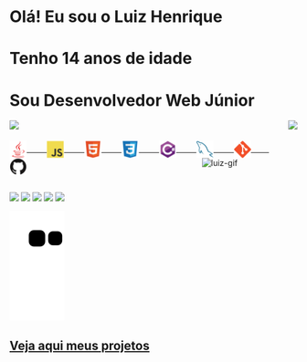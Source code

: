# Olá! Eu sou o Luiz Henrique
# Tenho 14 anos de idade
# Sou Desenvolvedor Web Júnior


<div>
 <a href="https://github.com/luiz-pr">
 <img height="165em" src="https://github-readme-stats.vercel.app/api?username=luiz-pr&show_icons=true&theme=tokyonight&include_all_commits=true&count_private=true"/>
 <img height="166em" align="right" src="https://github-readme-stats.vercel.app/api/top-langs/?username=luiz-pr&layout=compact&langs_count=16&theme=tokyonight"/>
</div>
<div style="display: inline_block"><br>
  <img height="30" align="center" src="https://raw.githubusercontent.com/devicons/devicon/master/icons/java/java-plain.svg">
  &nbsp;&nbsp;&nbsp;&nbsp;&nbsp;&nbsp;&nbsp;
  <img height="30" align="center" src="https://raw.githubusercontent.com/devicons/devicon/master/icons/javascript/javascript-original.svg">
  &nbsp;&nbsp;&nbsp;&nbsp;&nbsp;&nbsp;&nbsp;
  <img height="30" align="center" src="https://raw.githubusercontent.com/devicons/devicon/master/icons/html5/html5-original.svg">
  &nbsp;&nbsp;&nbsp;&nbsp;&nbsp;&nbsp;&nbsp;
  <img height="30" align="center" src="https://raw.githubusercontent.com/devicons/devicon/master/icons/css3/css3-original.svg">
  &nbsp;&nbsp;&nbsp;&nbsp;&nbsp;&nbsp;&nbsp;
  <img height="30" align="center" src="https://raw.githubusercontent.com/devicons/devicon/master/icons/csharp/csharp-original.svg">
  &nbsp;&nbsp;&nbsp;&nbsp;&nbsp;&nbsp;&nbsp;
  <img height="30" align="center" src="https://raw.githubusercontent.com/devicons/devicon/master/icons/mysql/mysql-original.svg">
   &nbsp;&nbsp;&nbsp;&nbsp;&nbsp;&nbsp;&nbsp;
  <img height="30" align="center" src="https://raw.githubusercontent.com/devicons/devicon/master/icons/git/git-original.svg">
  &nbsp;&nbsp;&nbsp;&nbsp;&nbsp;&nbsp;&nbsp;
  <img height="30" align="center" src="https://raw.githubusercontent.com/devicons/devicon/master/icons/github/github-original.svg">
 
  <img align="right" alt="luiz-gif" width="30%" src="https://user-images.githubusercontent.com/76491544/124187555-6174ed80-da94-11eb-9e7d-665fc4c037e9.gif"/> 
</div>
 
 ##
 
 <div>
  <a href="https://www.youtube.com/channel/UCY93fmLZq_EINkhZndl_Vtg" target="_blank"><img src="https://img.shields.io/badge/YouTube-FF0000?style=for-the-badge&logo=youtube&logoColor=white" target="_blank"></a>
   <a href="https://instagram.com/luizhenriquematias292020" target="_blank"><img src="https://img.shields.io/badge/-Instagram-%23E4405F?style=for-the-badge&logo=instagram&logoColor=white" target="_blank"></a>
  <a href="https://discord.gg/sBeTuRPW" target="_blank"><img src="https://img.shields.io/badge/Discord-7289DA?style=for-the-badge&logo=discord&logoColor=white" target="_blank"></a> 
   <a href = "mailto:luizzhenriquematias29@gmail.com"><img src="https://img.shields.io/badge/-Gmail-%23333?style=for-the-badge&logo=gmail&logoColor=white" target="_blank"></a>
   <a href="https://www.linkedin.com/in/luiz-henrique-808428216/" target="_blank"><img src="https://img.shields.io/badge/-LinkedIn-%230077B5?style=for-the-badge&logo=linkedin&logoColor=white" target="_blank"></a>
 
 ![Snake animation](https://github.com/rafaballerini/rafaballerini/blob/output/github-contribution-grid-snake.svg)
 </div>

 ## **[Veja aqui meus projetos](https://github.com/luiz-pr?tab=repositories)**
